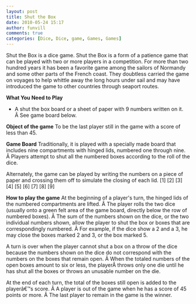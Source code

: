 ```yaml
---
layout: post
title: Shut the Box
date: 2010-05-24 15:17
author: funvill
comments: true
categories: [Dice, Dice, game, Games, Games]
---
```

Shut the Box is a dice game.
Shut the Box is a form of a patience game that can be played with two or more players in a competition.
For more than two hundred years it has been a favorite game among the sailors of Normandy and some other parts of the French coast. They doubtless carried the game on voyages to help whittle away the long hours under sail and may have introduced the game to other countries through seaport routes.

<strong>What You Need to Play</strong>
<ul>
	<li>A shut the box board or a sheet of paper with 9 numbers written on it. Â See game board below.</li>
</ul>
<strong>Object of the game</strong>
To be the last player still in the game with a score of less than 45.

<strong>Game Board</strong>
Traditionally, it is played with a specially made board that includes nine compartments with hinged lids, numbered one through nine. Â Players attempt to shut all the numbered boxes according to the roll of the dice.

Alternately, the game can be played by writing the numbers on a piece of paper and crossing them off to simulate the closing of each lid.
[1] [2] [3] [4] [5] [6] [7] [8] [9]

<strong>How to play the game</strong>
At the beginning of a player's turn, the hinged lids of the numbered compartments are lifted. Â The player rolls the two dice (usually onto a green felt area of the game board, directly below the row of numbered boxes). Â The sum of the numbers shown on the dice, or the two individual numbers shown, allow the player to shut the box or boxes that are correspondingly numbered. Â For example, if the dice show a 2 and a 3, he may close the boxes marked 2 and 3, or the box marked 5.

A turn is over when the player cannot shut a box on a throw of the dice because the numbers shown on the dice do not correspond with the numbers on the boxes that remain open. Â When the totaled numbers of the open boxes amount to six or less, the playerÂ throws only one die until he has shut all the boxes or throws an unusable number on the die.

At the end of each turn, the total of the boxes still open is added to the playerâ€™s score. Â A player is out of the game when he has a score of 45 points or more. Â The last player to remain in the game is the winner.
